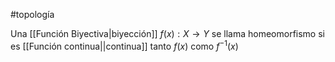 #topología 

Una [[Función Biyectiva|biyección]] $f(x): X \rightarrow Y$ se llama homeomorfismo si es [[Función continua||continua]] tanto $f(x)$ como $f^{-1}(x)$
